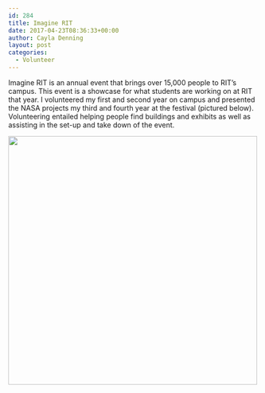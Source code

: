```yaml
---
id: 284
title: Imagine RIT
date: 2017-04-23T08:36:33+00:00
author: Cayla Denning
layout: post
categories:
  - Volunteer
---
```


Imagine RIT is an annual event that brings over 15,000 people to RIT’s campus. This event is a showcase for what students are working on at RIT that year. I volunteered my first and second year on campus and presented the NASA projects my third and fourth year at the festival (pictured below). Volunteering entailed helping people find buildings and exhibits as well as assisting in the set-up and take down of the event. 

<img src="{{ site.url }}\media\volunteer\imagine_rit.jpg" lat="imagine rit" style="width:500px;"/>
